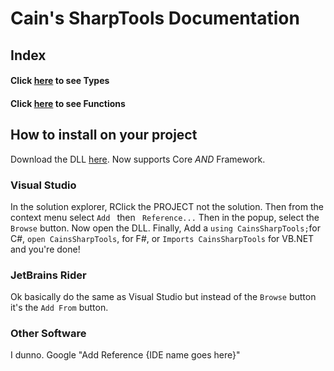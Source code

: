 # Cain's SharpTools Documentation

## Index
#### Click [here](types) to see Types
#### Click [here](functions) to see Functions

## How to install on your project
Download the DLL [here](https://github.com/cainy-a/CainsSharpTools/releases). Now supports Core *AND* Framework.

### Visual Studio
In the solution explorer, RClick the PROJECT not the solution. Then from the context menu select `Add ` then ` Reference...` Then in the popup, select the `Browse` button. Now open the DLL. Finally, Add a `using CainsSharpTools;`for C#, `open CainsSharpTools`, for F#, or `Imports CainsSharpTools` for VB.NET and you're done!
### JetBrains Rider
Ok basically do the same as Visual Studio but instead of the `Browse` button it's the `Add From` button.
### Other Software
I dunno. Google "Add Reference {IDE name goes here}"

